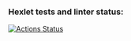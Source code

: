 ### Hexlet tests and linter status:
[![Actions Status](https://github.com/ssanoegovno1488/java-project-71/actions/workflows/hexlet-check.yml/badge.svg)](https://github.com/ssanoegovno1488/java-project-71/actions)
